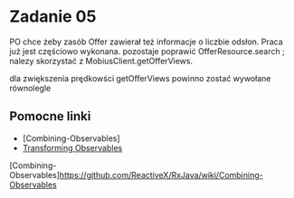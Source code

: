 Zadanie 05 
=========
PO chce żeby zasób Offer zawierał też informacje o liczbie odsłon.
Praca już jest częściowo wykonana.
pozostaje poprawić OfferResource.search ; nalezy skorzystać z MobiusClient.getOfferViews.

dla zwiększenia prędkowści getOfferViews powinno zostać wywołane równolegle
 

Pomocne linki
------------
* [Combining-Observables]
* [Transforming Observables]

[map]:https://github.com/ReactiveX/RxJava/wiki/Transforming-Observables#map
[Transforming Observables]:https://github.com/ReactiveX/RxJava/wiki/Transforming-Observables
[Subject]:https://github.com/ReactiveX/RxJava/wiki/Subject 
[Combining-Observables]https://github.com/ReactiveX/RxJava/wiki/Combining-Observables




